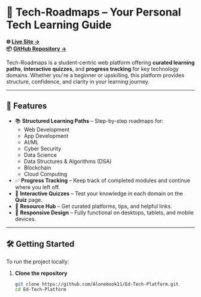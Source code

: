 # 🚀 Tech-Roadmaps – Your Personal Tech Learning Guide

**🌐 [Live Site →](https://ed-tech-platform-woad.vercel.app/)**  
**📦 [GitHub Repository →](https://github.com/Alonebook11/Ed-Tech-Platform)**  

Tech-Roadmaps is a student-centric web platform offering **curated learning paths**, **interactive quizzes**, and **progress tracking** for key technology domains. Whether you're a beginner or upskilling, this platform provides structure, confidence, and clarity in your learning journey.

---

## 🧩 Features

- 📚 **Structured Learning Paths** – Step-by-step roadmaps for:
  - Web Development
  - App Development
  - AI/ML
  - Cyber Security
  - Data Science
  - Data Structures & Algorithms (DSA)
  - Blockchain
  - Cloud Computing  
- ✅ **Progress Tracking** – Keep track of completed modules and continue where you left off.
- 🧠 **Interactive Quizzes** – Test your knowledge in each domain on the **Quiz** page.
- 🔗 **Resource Hub** – Get curated platforms, tips, and helpful links.
- 📱 **Responsive Design** – Fully functional on desktops, tablets, and mobile devices.

---

## 🛠️ Getting Started

To run the project locally:

1. **Clone the repository**
   ```bash
   git clone https://github.com/Alonebook11/Ed-Tech-Platform.git
   cd Ed-Tech-Platform
